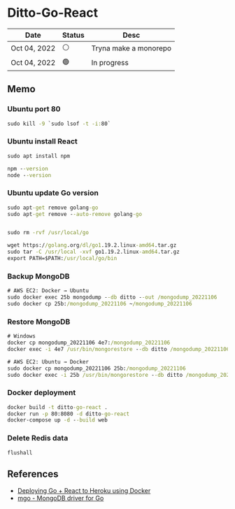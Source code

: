 # Ditto-Go-React

| Date | Status | Desc |
| --- | --- | --- |
| Oct 04, 2022 | ⚪️ | Tryna make a monorepo |
| Oct 04, 2022 | 🟢 | In progress |

## Memo

### Ubuntu port 80

``` cmd
sudo kill -9 `sudo lsof -t -i:80`
```

### Ubuntu install React

``` cmd
sudo apt install npm

npm --version
node --version
```

### Ubuntu update Go version

``` cmd
sudo apt-get remove golang-go
sudo apt-get remove --auto-remove golang-go


sudo rm -rvf /usr/local/go

wget https://golang.org/dl/go1.19.2.linux-amd64.tar.gz
sudo tar -C /usr/local -xvf go1.19.2.linux-amd64.tar.gz
export PATH=$PATH:/usr/local/go/bin
```

### Backup MongoDB

``` cmd
# AWS EC2: Docker → Ubuntu
sudo docker exec 25b mongodump --db ditto --out /mongodump_20221106
sudo docker cp 25b:/mongodump_20221106 ~/mongodump_20221106
```

### Restore MongoDB

``` cmd
# Windows
docker cp mongodump_20221106 4e7:/mongodump_20221106
docker exec -i 4e7 /usr/bin/mongorestore --db ditto /mongodump_20221106/ditto

# AWS EC2: Ubuntu → Docker
sudo docker cp mongodump_20221106 25b:/mongodump_20221106
sudo docker exec -i 25b /usr/bin/mongorestore --db ditto /mongodump_20221106/ditto
```

### Docker deployment

``` cmd
docker build -t ditto-go-react .
docker run -p 80:8080 -d ditto-go-react
docker-compose up -d --build web
```

### Delete Redis data

``` redis-cli
flushall
```

## References

- [Deploying Go + React to Heroku using Docker](https://levelup.gitconnected.com/deploying-go-react-to-heroku-using-docker-9844bf075228)
- [mgo - MongoDB driver for Go](https://github.com/go-mgo/mgo)